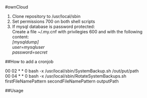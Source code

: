#ownCloud

1. Clone repository to /usr/local/sbin
2. Set permissions 700 on both shell scripts
3. If mysql database is password protected:  
  Create a file ~/.my.cnf with privilegies 600 and with the following content:  
  _[mysqldump]_  
  _user=mysqluser_  
  _password=secret_  


##How to add a cronjob

00 02 * * 0 bash -x /usr/local/sbin/SystemBackup.sh /out/put/path  
00 04 * * 0 bash -x /usr/local/sbin/RotateSystemBackups.sh firstFileNamePattern secondFileNamePattern outputPath  

##Usage
